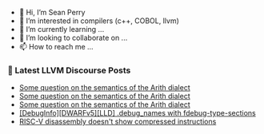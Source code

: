 - 👋 Hi, I’m Sean Perry
- 👀 I’m interested in compilers (c++, COBOL, llvm)
- 🌱 I’m currently learning ...
- 💞️ I’m looking to collaborate on ...
- 📫 How to reach me ...

<!---
s66perry/s66perry is a ✨ special ✨ repository because its `README.md` (this file) appears on your GitHub profile.
You can click the Preview link to take a look at your changes.
--->
### 📕 Latest LLVM Discourse Posts

<!-- DISCOURSE-LLVM:START -->
- [Some question on the semantics of the Arith dialect](https://discourse.llvm.org/t/some-question-on-the-semantics-of-the-arith-dialect/74861#post_3)
- [Some question on the semantics of the Arith dialect](https://discourse.llvm.org/t/some-question-on-the-semantics-of-the-arith-dialect/74861#post_2)
- [Some question on the semantics of the Arith dialect](https://discourse.llvm.org/t/some-question-on-the-semantics-of-the-arith-dialect/74861#post_1)
- [[DebugInfo][DWARFv5][LLD] .debug_names with fdebug-type-sections](https://discourse.llvm.org/t/debuginfo-dwarfv5-lld-debug-names-with-fdebug-type-sections/73445#post_17)
- [RISC-V disassembly doesn&#39;t show compressed instructions](https://discourse.llvm.org/t/risc-v-disassembly-doesnt-show-compressed-instructions/74542#post_3)
<!-- DISCOURSE-LLVM:END -->
